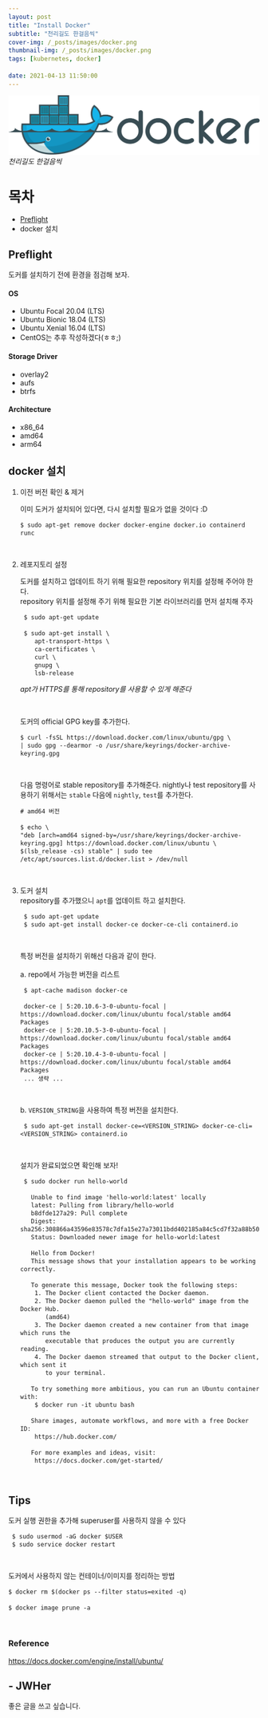 ```yaml
---
layout: post
title: "Install Docker"
subtitle: "천리길도 한걸음씩"
cover-img: /_posts/images/docker.png
thumbnail-img: /_posts/images/docker.png
tags: [kubernetes, docker]

date: 2021-04-13 11:50:00 
---
```


![Alt](https://raw.githubusercontent.com/JWHer/jwher.github.io/master/_posts/images/docker.png "docker")  
*천리길도 한걸음씩*  

# 목차
* [Preflight](#Preflight)
* docker 설치


## Preflight  
도커를 설치하기 전에 환경을 점검해 보자.

#### OS
* Ubuntu Focal 20.04 (LTS)
* Ubuntu Bionic 18.04 (LTS)
* Ubuntu Xenial 16.04 (LTS)
* CentOS는 추후 작성하겠다(ㅎㅎ;)

#### Storage Driver
* overlay2
* aufs
* btrfs

#### Architecture
* x86_64
* amd64
* arm64

## docker 설치

1. 이전 버전 확인 & 제거  

    이미 도커가 설치되어 있다면, 다시 설치할 필요가 없을 것이다 :D
    ```shell
    $ sudo apt-get remove docker docker-engine docker.io containerd runc
    ```

<br/>
  
2. 레포지토리 설정  

    도커를 설치하고 업데이트 하기 위해 필요한 repository 위치를 설정해 주어야 한다.  
    repository 위치를 설정해 주기 위해 필요한 기본 라이브러리를 먼저 설치해 주자
    ```shell
     $ sudo apt-get update
     
     $ sudo apt-get install \
        apt-transport-https \
        ca-certificates \
        curl \
        gnupg \
        lsb-release
    ```
    *apt가 HTTPS를 통해 repository를 사용할 수 있게 해준다*
      
    <br/>
      
    도커의 official GPG key를 추가한다.  
    ```shell
    $ curl -fsSL https://download.docker.com/linux/ubuntu/gpg \
    | sudo gpg --dearmor -o /usr/share/keyrings/docker-archive-keyring.gpg
    ```
   
    <br/>

    다음 명령어로 stable repository를 추가해준다. nightly나 test repository를 사용하기 위해서는 ```stable``` 다음에
   ```nightly```, ```test```를 추가한다.
   ```shell
   # amd64 버전
   
   $ echo \
   "deb [arch=amd64 signed-by=/usr/share/keyrings/docker-archive-keyring.gpg] https://download.docker.com/linux/ubuntu \
   $(lsb_release -cs) stable" | sudo tee /etc/apt/sources.list.d/docker.list > /dev/null
    ```
    
<br/>

3. 도커 설치  
    repository를 추가했으니 ```apt```를 업데이트 하고 설치한다.
   ```shell
    $ sudo apt-get update
    $ sudo apt-get install docker-ce docker-ce-cli containerd.io
   ```
   
   <br/>
   
   특정 버전을 설치하기 위해선 다음과 같이 한다.  
   <br/>
   a. repo에서 가능한 버전을 리스트
   ```shell
    $ apt-cache madison docker-ce
   
    docker-ce | 5:20.10.6-3-0-ubuntu-focal | https://download.docker.com/linux/ubuntu focal/stable amd64 Packages
    docker-ce | 5:20.10.5-3-0-ubuntu-focal | https://download.docker.com/linux/ubuntu focal/stable amd64 Packages
    docker-ce | 5:20.10.4-3-0-ubuntu-focal | https://download.docker.com/linux/ubuntu focal/stable amd64 Packages
    ... 생략 ...
   ```
   <br/>
   
   b. ```VERSION_STRING```을 사용하여 특정 버전을 설치한다.
   ```shell
    $ sudo apt-get install docker-ce=<VERSION_STRING> docker-ce-cli=<VERSION_STRING> containerd.io
   ```
   <br/>

   설치가 완료되었으면 확인해 보자!  
   ```shell
    $ sudo docker run hello-world
   
      Unable to find image 'hello-world:latest' locally
      latest: Pulling from library/hello-world
      b8dfde127a29: Pull complete 
      Digest: sha256:308866a43596e83578c7dfa15e27a73011bdd402185a84c5cd7f32a88b501a24
      Status: Downloaded newer image for hello-world:latest
      
      Hello from Docker!
      This message shows that your installation appears to be working correctly.
      
      To generate this message, Docker took the following steps:
       1. The Docker client contacted the Docker daemon.
       2. The Docker daemon pulled the "hello-world" image from the Docker Hub.
          (amd64)
       3. The Docker daemon created a new container from that image which runs the
          executable that produces the output you are currently reading.
       4. The Docker daemon streamed that output to the Docker client, which sent it
          to your terminal.
      
      To try something more ambitious, you can run an Ubuntu container with:
       $ docker run -it ubuntu bash
      
      Share images, automate workflows, and more with a free Docker ID:
       https://hub.docker.com/
      
      For more examples and ideas, visit:
       https://docs.docker.com/get-started/
   ```
<br/>

## Tips  
도커 실행 권한을 추가해 superuser를 사용하지 않을 수 있다  
```shell
 $ sudo usermod -aG docker $USER
 $ sudo service docker restart
```

<br/>

도커에서 사용하지 않는 컨테이너/이미지를 정리하는 방법
```shell
$ docker rm $(docker ps --filter status=exited -q)

$ docker image prune -a
```

<br/>

### Reference  
https://docs.docker.com/engine/install/ubuntu/


## - JWHer  
좋은 글을 쓰고 싶습니다.

<!-- update log -->
